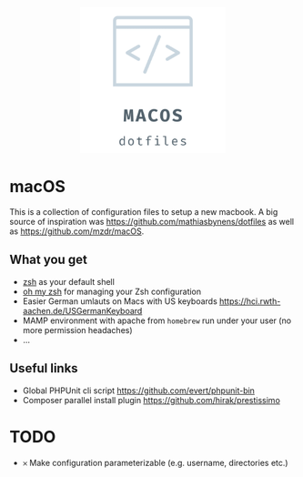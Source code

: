 <p align="center">
  <img src="./resources/logo.png" width="256" height="256">
</p>

# macOS

This is a collection of configuration files to setup a new macbook. A big source of inspiration was 
https://github.com/mathiasbynens/dotfiles as well as https://github.com/mzdr/macOS.

## What you get

- [zsh] as your default shell
- [oh my zsh] for managing your Zsh configuration
- Easier German umlauts on Macs with US keyboards https://hci.rwth-aachen.de/USGermanKeyboard
- MAMP environment with apache from `homebrew` run under your user (no more permission headaches)
- …

## Useful links

- Global PHPUnit cli script https://github.com/evert/phpunit-bin
- Composer parallel install plugin https://github.com/hirak/prestissimo

# TODO

- 𐄂 Make configuration parameterizable (e.g. username, directories etc.)

[zsh]: http://www.zsh.org/
[oh my zsh]: https://ohmyz.sh/
